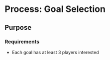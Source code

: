 # Process: Goal Selection

## Purpose

### Requirements

- Each goal has at least 3 players interested
